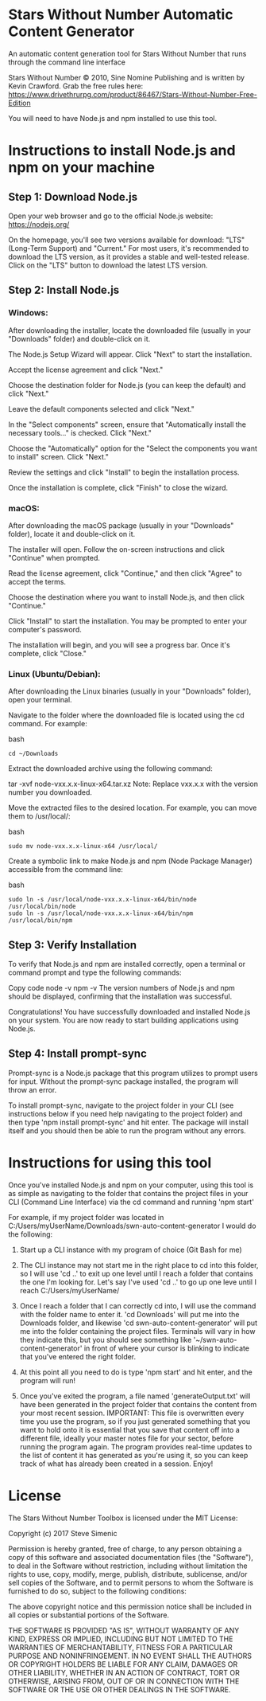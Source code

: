 # Stars Without Number Automatic Content Generator
An automatic content generation tool for Stars Without Number that runs through the command line interface

Stars Without Number © 2010, Sine Nomine Publishing and is written by Kevin Crawford. Grab the free rules here: https://www.drivethrurpg.com/product/86467/Stars-Without-Number-Free-Edition

You will need to have Node.js and npm installed to use this tool.

# Instructions to install Node.js and npm on your machine

## Step 1: Download Node.js

Open your web browser and go to the official Node.js website: https://nodejs.org/

On the homepage, you'll see two versions available for download: "LTS" (Long-Term Support) and "Current." For most users, it's recommended to download the LTS version, as it provides a stable and well-tested release. Click on the "LTS" button to download the latest LTS version.

## Step 2: Install Node.js

### Windows:

After downloading the installer, locate the downloaded file (usually in your "Downloads" folder) and double-click on it.

The Node.js Setup Wizard will appear. Click "Next" to start the installation.

Accept the license agreement and click "Next."

Choose the destination folder for Node.js (you can keep the default) and click "Next."

Leave the default components selected and click "Next."

In the "Select components" screen, ensure that "Automatically install the necessary tools..." is checked. Click "Next."

Choose the "Automatically" option for the "Select the components you want to install" screen. Click "Next."

Review the settings and click "Install" to begin the installation process.

Once the installation is complete, click "Finish" to close the wizard.

### macOS:

After downloading the macOS package (usually in your "Downloads" folder), locate it and double-click on it.

The installer will open. Follow the on-screen instructions and click "Continue" when prompted.

Read the license agreement, click "Continue," and then click "Agree" to accept the terms.

Choose the destination where you want to install Node.js, and then click "Continue."

Click "Install" to start the installation. You may be prompted to enter your computer's password.

The installation will begin, and you will see a progress bar. Once it's complete, click "Close."

### Linux (Ubuntu/Debian):

After downloading the Linux binaries (usually in your "Downloads" folder), open your terminal.

Navigate to the folder where the downloaded file is located using the cd command. For example:

bash

	cd ~/Downloads

Extract the downloaded archive using the following command:

tar -xvf node-vxx.x.x-linux-x64.tar.xz
Note: Replace vxx.x.x with the version number you downloaded.

Move the extracted files to the desired location. For example, you can move them to /usr/local/:

bash

	sudo mv node-vxx.x.x-linux-x64 /usr/local/
	
Create a symbolic link to make Node.js and npm (Node Package Manager) accessible from the command line:

bash

	sudo ln -s /usr/local/node-vxx.x.x-linux-x64/bin/node /usr/local/bin/node
	sudo ln -s /usr/local/node-vxx.x.x-linux-x64/bin/npm /usr/local/bin/npm
	
## Step 3: Verify Installation
To verify that Node.js and npm are installed correctly, open a terminal or command prompt and type the following commands:

Copy code
node -v
npm -v
The version numbers of Node.js and npm should be displayed, confirming that the installation was successful.

Congratulations! You have successfully downloaded and installed Node.js on your system. You are now ready to start building applications using Node.js.

## Step 4: Install prompt-sync
Prompt-sync is a Node.js package that this program utilizes to prompt users for input. Without the prompt-sync package installed, the program will throw an error.

To install prompt-sync, navigate to the project folder in your CLI (see instructions below if you need help navigating to the project folder) and then type 'npm install prompt-sync' and hit enter. The package will install itself and you should then be able to run the program without any errors.

# Instructions for using this tool

Once you've installed Node.js and npm on your computer, using this tool is as simple as navigating to the folder that contains the project files in your CLI (Command Line Interface) via the cd command and running 'npm start'

For example, if my project folder was located in C:/Users/myUserName/Downloads/swn-auto-content-generator I would do the following:

1. Start up a CLI instance with my program of choice (Git Bash for me)

2. The CLI instance may not start me in the right place to cd into this folder, so I will use 'cd ..' to exit up one level until I reach a folder that contains the one I'm looking for. Let's say I've used 'cd ..' to go up one leve until I reach C:/Users/myUserName/

3. Once I reach a folder that I can correctly cd into, I will use the command with the folder name to enter it. 'cd Downloads' will put me into the Downloads folder, and likewise 'cd swn-auto-content-generator' will put me into the folder containing the project files. Terminals will vary in how they indicate this, but you should see something like '~/swn-auto-content-generator' in front of where your cursor is blinking to indicate that you've entered the right folder.

4. At this point all you need to do is type 'npm start' and hit enter, and the program will run!

5. Once you've exited the program, a file named 'generateOutput.txt' will have been generated in the project folder that contains the content from your most recent session. IMPORTANT: This file is overwritten every time you use the program, so if you just generated something that you want to hold onto it is essential that you save that content off into a different file, ideally your master notes file for your sector, before running the program again. The program provides real-time updates to the list of content it has generated as you're using it, so you can keep track of what has already been created in a session. Enjoy!

# License

The Stars Without Number Toolbox is licensed under the MIT License:

Copyright (c) 2017 Steve Simenic

Permission is hereby granted, free of charge, to any person obtaining a copy
of this software and associated documentation files (the "Software"), to deal
in the Software without restriction, including without limitation the rights
to use, copy, modify, merge, publish, distribute, sublicense, and/or sell
copies of the Software, and to permit persons to whom the Software is
furnished to do so, subject to the following conditions:

The above copyright notice and this permission notice shall be included in all
copies or substantial portions of the Software.

THE SOFTWARE IS PROVIDED "AS IS", WITHOUT WARRANTY OF ANY KIND, EXPRESS OR
IMPLIED, INCLUDING BUT NOT LIMITED TO THE WARRANTIES OF MERCHANTABILITY,
FITNESS FOR A PARTICULAR PURPOSE AND NONINFRINGEMENT. IN NO EVENT SHALL THE
AUTHORS OR COPYRIGHT HOLDERS BE LIABLE FOR ANY CLAIM, DAMAGES OR OTHER
LIABILITY, WHETHER IN AN ACTION OF CONTRACT, TORT OR OTHERWISE, ARISING FROM,
OUT OF OR IN CONNECTION WITH THE SOFTWARE OR THE USE OR OTHER DEALINGS IN THE
SOFTWARE.